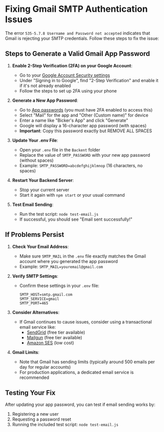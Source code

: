 # Fixing Gmail SMTP Authentication Issues

The error `535-5.7.8 Username and Password not accepted` indicates that Gmail is rejecting your SMTP credentials. Follow these steps to fix the issue:

## Steps to Generate a Valid Gmail App Password

1. **Enable 2-Step Verification (2FA) on your Google Account**:
   - Go to your [Google Account Security settings](https://myaccount.google.com/security)
   - Under "Signing in to Google", find "2-Step Verification" and enable it if it's not already enabled
   - Follow the steps to set up 2FA using your phone

2. **Generate a New App Password**:
   - Go to [App passwords](https://myaccount.google.com/apppasswords) (you must have 2FA enabled to access this)
   - Select "Mail" for the app and "Other (Custom name)" for device
   - Enter a name like "Bicker's App" and click "Generate"
   - Google will display a 16-character app password (with spaces)
   - **Important**: Copy this password exactly but REMOVE ALL SPACES

3. **Update Your .env File**:
   - Open your `.env` file in the `Backent` folder
   - Replace the value of `SMTP_PASSWORD` with your new app password (without spaces)
   - Example: `SMTP_PASSWORD=abcdefghijklmnop` (16 characters, no spaces)

4. **Restart Your Backend Server**:
   - Stop your current server
   - Start it again with `npm start` or your usual command

5. **Test Email Sending**:
   - Run the test script: `node test-email.js`
   - If successful, you should see "Email sent successfully!"

## If Problems Persist

1. **Check Your Email Address**:
   - Make sure `SMTP_MAIL` in the `.env` file exactly matches the Gmail account where you generated the app password
   - Example: `SMTP_MAIL=youremail@gmail.com`

2. **Verify SMTP Settings**:
   - Confirm these settings in your `.env` file:
   
     ```properties
     SMTP_HOST=smtp.gmail.com
     SMTP_SERVICE=gmail
     SMTP_PORT=465
     ```

3. **Consider Alternatives**:
   - If Gmail continues to cause issues, consider using a transactional email service like:
     - [SendGrid](https://sendgrid.com/) (free tier available)
     - [Mailgun](https://www.mailgun.com/) (free tier available)
     - [Amazon SES](https://aws.amazon.com/ses/) (low cost)

4. **Gmail Limits**:
   - Note that Gmail has sending limits (typically around 500 emails per day for regular accounts)
   - For production applications, a dedicated email service is recommended

## Testing Your Fix

After updating your app password, you can test if email sending works by:

1. Registering a new user
2. Requesting a password reset
3. Running the included test script: `node test-email.js`
